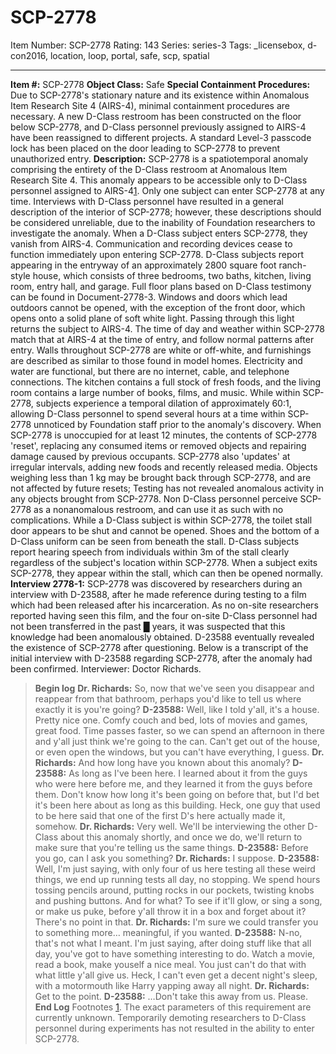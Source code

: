 # SCP-2778
Item Number: SCP-2778
Rating: 143
Series: series-3
Tags: _licensebox, d-con2016, location, loop, portal, safe, scp, spatial

---

**Item #:** SCP-2778
**Object Class:** Safe
**Special Containment Procedures:** Due to SCP-2778's stationary nature and its existence within Anomalous Item Research Site 4 (AIRS-4), minimal containment procedures are necessary. A new D-Class restroom has been constructed on the floor below SCP-2778, and D-Class personnel previously assigned to AIRS-4 have been reassigned to different projects. A standard Level-3 passcode lock has been placed on the door leading to SCP-2778 to prevent unauthorized entry.
**Description:** SCP-2778 is a spatiotemporal anomaly comprising the entirety of the D-Class restroom at Anomalous Item Research Site 4. This anomaly appears to be accessible only to D-Class personnel assigned to AIRS-4[1](javascript:;). Only one subject can enter SCP-2778 at any time. Interviews with D-Class personnel have resulted in a general description of the interior of SCP-2778; however, these descriptions should be considered unreliable, due to the inability of Foundation researchers to investigate the anomaly.
When a D-Class subject enters SCP-2778, they vanish from AIRS-4. Communication and recording devices cease to function immediately upon entering SCP-2778. D-Class subjects report appearing in the entryway of an approximately 2800 square foot ranch-style house, which consists of three bedrooms, two baths, kitchen, living room, entry hall, and garage. Full floor plans based on D-Class testimony can be found in Document-2778-3. Windows and doors which lead outdoors cannot be opened, with the exception of the front door, which opens onto a solid plane of soft white light. Passing through this light returns the subject to AIRS-4. The time of day and weather within SCP-2778 match that at AIRS-4 at the time of entry, and follow normal patterns after entry. Walls throughout SCP-2778 are white or off-white, and furnishings are described as similar to those found in model homes. Electricity and water are functional, but there are no internet, cable, and telephone connections. The kitchen contains a full stock of fresh foods, and the living room contains a large number of books, films, and music.
While within SCP-2778, subjects experience a temporal dilation of approximately 60:1, allowing D-Class personnel to spend several hours at a time within SCP-2778 unnoticed by Foundation staff prior to the anomaly's discovery. When SCP-2778 is unoccupied for at least 12 minutes, the contents of SCP-2778 'reset', replacing any consumed items or removed objects and repairing damage caused by previous occupants. SCP-2778 also 'updates' at irregular intervals, adding new foods and recently released media. Objects weighing less than 1 kg may be brought back through SCP-2778, and are not affected by future resets; Testing has not revealed anomalous activity in any objects brought from SCP-2778.
Non D-Class personnel perceive SCP-2778 as a nonanomalous restroom, and can use it as such with no complications. While a D-Class subject is within SCP-2778, the toilet stall door appears to be shut and cannot be opened. Shoes and the bottom of a D-Class uniform can be seen from beneath the stall. D-Class subjects report hearing speech from individuals within 3m of the stall clearly regardless of the subject's location within SCP-2778. When a subject exits SCP-2778, they appear within the stall, which can then be opened normally.
**Interview 2778-1:** SCP-2778 was discovered by researchers during an interview with D-23588, after he made reference during testing to a film which had been released after his incarceration. As no on-site researchers reported having seen this film, and the four on-site D-Class personnel had not been transferred in the past █ years, it was suspected that this knowledge had been anomalously obtained. D-23588 eventually revealed the existence of SCP-2778 after questioning. Below is a transcript of the initial interview with D-23588 regarding SCP-2778, after the anomaly had been confirmed. Interviewer: Doctor Richards.
> **Begin log**
> **Dr. Richards:** So, now that we've seen you disappear and reappear from that bathroom, perhaps you'd like to tell us where exactly it is you're going?
> **D-23588:** Well, like I told y'all, it's a house. Pretty nice one. Comfy couch and bed, lots of movies and games, great food. Time passes faster, so we can spend an afternoon in there and y'all just think we're going to the can. Can't get out of the house, or even open the windows, but you can't have everything, I guess.
> **Dr. Richards:** And how long have you known about this anomaly?
> **D-23588:** As long as I've been here. I learned about it from the guys who were here before me, and they learned it from the guys before them. Don't know how long it's been going on before that, but I'd bet it's been here about as long as this building. Heck, one guy that used to be here said that one of the first D's here actually made it, somehow.
> **Dr. Richards:** Very well. We'll be interviewing the other D-Class about this anomaly shortly, and once we do, we'll return to make sure that you're telling us the same things.
> **D-23588:** Before you go, can I ask you something?
> **Dr. Richards:** I suppose.
> **D-23588:** Well, I'm just saying, with only four of us here testing all these weird things, we end up running tests all day, no stopping. We spend hours tossing pencils around, putting rocks in our pockets, twisting knobs and pushing buttons. And for what? To see if it'll glow, or sing a song, or make us puke, before y'all throw it in a box and forget about it? There's no point in that.
> **Dr. Richards:** I'm sure we could transfer you to something more… meaningful, if you wanted.
> **D-23588:** N-no, that's not what I meant. I'm just saying, after doing stuff like that all day, you've got to have something interesting to do. Watch a movie, read a book, make youself a nice meal. You just can't do that with what little y'all give us. Heck, I can't even get a decent night's sleep, with a motormouth like Harry yapping away all night.
> **Dr. Richards:** Get to the point.
> **D-23588:** …Don't take this away from us. Please.
> **End Log**
Footnotes
[1](javascript:;). The exact parameters of this requirement are currently unknown. Temporarily demoting researchers to D-Class personnel during experiments has not resulted in the ability to enter SCP-2778.